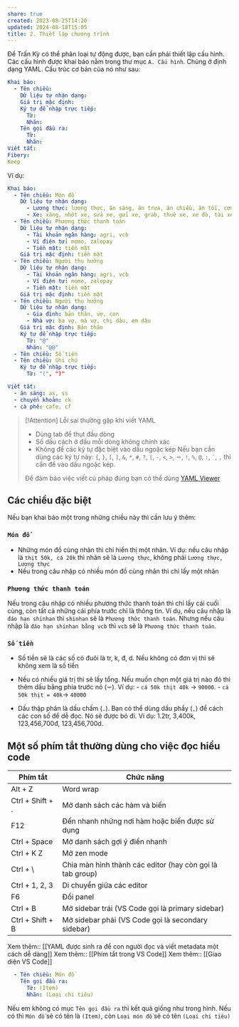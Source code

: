 ```yaml
---
share: true
created: 2023-08-25T14:20
updated: 2024-08-18T15:05
title: 2. Thiết lập chương trình
---
```

Để Trấn Kỳ có thể phân loại tự động được, bạn cần phải thiết lập cấu hình. Các cấu hình được khai báo nằm trong thư mục `A. Cấu hình`. Chúng ở định dạng YAML. Cấu trúc cơ bản của nó như sau:
```yaml
Khai báo:
  - Tên chiều: 
    Dữ liệu tự nhận dạng: 
	Giá trị mặc định: 
    Ký tự để nhập trực tiếp:
      Từ:
      Nhãn:
    Tên gọi đầu ra:
      Từ: 
      Nhãn:  
Viết tắt:
Fibery:
Keep
```
Ví dụ:
```yaml
Khai báo:
  - Tên chiều: Món đồ
    Dữ liệu tự nhận dạng: 
      - Lương thực: lương thực, ăn sáng, ăn trưa, ăn chiều, ăn tối, cơm sáng, cơm trưa, cơm tối, bánh mì, rau, đồ hộp, cơm bụi, nước, bình nước
      - Xe: xăng, nhớt xe, sửa xe, gửi xe, grab, thuê xe, xe đò, tài xế
  - Tên chiều: Phương thức thanh toán
    Dữ liệu tự nhận dạng: 
      - Tài khoản ngân hàng: agri, vcb
      - Ví điện tử: momo, zalopay
      - Tiền mặt: tiền mặt
    Giá trị mặc định: tiền mặt
  - Tên chiều: Người thụ hưởng
    Dữ liệu tự nhận dạng: 
      - Tài khoản ngân hàng: agri, vcb
      - Ví điện tử: momo, zalopay
      - Tiền mặt: tiền mặt
    Giá trị mặc định: tiền mặt
  - Tên chiều: Người thụ hưởng
    Dữ liệu tự nhận dạng:
      - Gia đình: bản thân, vợ, con
      - Nhà vợ: ba vợ, má vợ, chị dâu, em dâu
    Giá trị mặc định: Bản thân
    Ký tự để nhập trực tiếp:
      Từ: "@" 
      Nhãn: "@@"  
  - Tên chiều: Số tiền
  - Tên chiều: Ghi chú
    Ký tự để nhập trực tiếp:
      Từ: "(", ")"

Viết tắt: 
  - ăn sáng: as, ss
  - chuyển khoản: ck
  - cà phê: cafe, cf
```
> [!Attention] Lỗi sai thường gặp khi viết YAML
> - Dùng tab để thụt đầu dòng
> - Số dấu cách ở đầu mỗi dòng không chính xác
> - Không để các ký tự đặc biệt vào dấu ngoặc kép
Nếu bạn cần dùng các ký tự này: `{`, `}`, `[`, `]`, `&`, `*`, `#`, `?`, `|`, `-`, `<`, `>`, `＝`, `!`, `%`, `@`, `:`, `` ` ``, `,` thì cần để vào dấu ngoặc kép.
>  
> Để đảm bảo việc viết cú pháp đúng bạn có thể dùng [YAML Viewer](https://codebeautify.org/yaml-viewer-online)

## Các chiều đặc biệt
Nếu bạn khai báo một trong những chiều này thì cần lưu ý thêm:
### `Món đồ`
- Những món đồ cùng nhãn thì chỉ hiển thị một nhãn. Ví dụ: nếu câu nhập là `thịt 50k, cá 20k` thì nhãn sẽ là `Lương thực`, không phải `Lương thực, Lương thực`
- Nếu trong câu nhập có nhiều món đồ cùng nhãn thì chỉ lấy một nhãn

### `Phương thức thanh toán`
Nếu trong câu nhập có nhiều phương thức thanh toán thì chỉ lấy cái cuối cùng, còn tất cả những cái phía trước chỉ là thông tin. Ví dụ, nếu câu nhập là `đáo hạn shinhan` thì `shinhan` sẽ là `Phương thức thanh toán`. Nhưng nếu câu nhập là `đáo hạn shinhan bằng vcb` thì `vcb` sẽ là `Phương thức thanh toán`.

### `Số tiền`
- Số tiền sẽ là các số có đuôi là tr, k, đ, d. Nếu không có đơn vị thì sẽ không xem là số tiền
- Nếu có nhiều giá trị thì sẽ lấy tổng. Nếu muốn chọn một giá trị nào đó thì thêm dấu bằng phía trước nó (`＝`). Ví dụ:
	  - `cá 50k thịt 40k` → `90000`.
	  - `cá 50k thịt = 40k`→ `40000`

- Dấu thập phân là dấu chấm (`.`). Bạn có thể dùng dấu phẩy (`,`) để cách các con số để dễ đọc. Nó sẽ được bỏ đi. Ví dụ: 1.2tr, 3,400k, 123,456,700đ, 123,456,700d.


## Một số phím tắt thường dùng cho việc đọc hiểu code

| Phím tắt         | Chức năng                                                 |
| ---------------- | --------------------------------------------------------- |
| Alt + Z          | Word wrap                                                 |
| Ctrl + Shift + . | Mở danh sách các hàm và biến                              |
| F12              | Đến nhanh những nơi hàm hoặc biến được sử dụng            |
| Ctrl + Space     | Mở danh sách gợi ý điền nhanh                             |
| Ctrl + K Z       | Mở zen mode                                               |
| Ctrl + \         | Chia màn hình thành các editor (hay còn gọi là tab group) |
| Ctrl + 1, 2, 3   | Di chuyển giữa các editor                                 |
| F6               | Đổi panel                                                 |
| Ctrl + B         | Mở sidebar trái (VS Code gọi là primary sidebar)          |
| Ctrl + Shift + B | Mở sidebar phải (VS Code gọi là secondary sidebar)        |

Xem thêm:: [[YAML được sinh ra để con người đọc và viết metadata một cách dễ dàng]]
Xem thêm:: [[Phím tắt trong VS Code]]
Xem thêm:: [[Giao diện VS Code]]

```yaml
  - Tên chiều: Món đồ     
    Tên gọi đầu ra:
      Từ: (Item)
      Nhãn: (Loại chi tiêu) 
```
Nếu em không có mục `Tên gọi đầu ra` thì kết quả giống như trong hình. Nếu có thì `Món đồ` sẽ có tên là `(Item)`, còn `Loại món đồ` sẽ có tên `(Loại chi tiêu)`